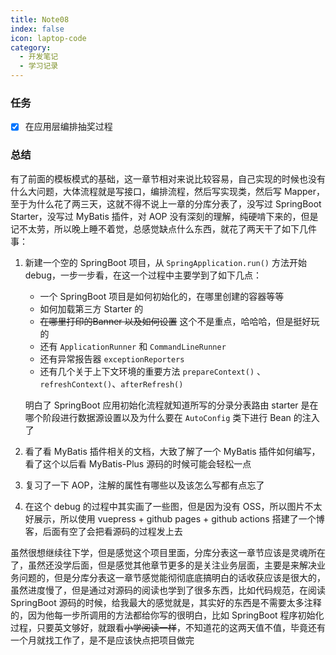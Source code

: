 ```yaml
---
title: Note08
index: false
icon: laptop-code
category:
  - 开发笔记
  - 学习记录
---
```


### 任务

- [x] 在应用层编排抽奖过程

### 总结

有了前面的模板模式的基础，这一章节相对来说比较容易，自己实现的时候也没有什么大问题，大体流程就是写接口，编排流程，然后写实现类，然后写 Mapper，至于为什么花了两三天，这就不得不说上一章的分库分表了，没写过 SpringBoot Starter，没写过 MyBatis 插件，对 AOP 没有深刻的理解，纯硬啃下来的，但是记不太劳，所以晚上睡不着觉，总感觉缺点什么东西，就花了两天干了如下几件事：

1. 新建一个空的 SpringBoot 项目，从 `SpringApplication.run()` 方法开始 debug，一步一步看，在这一个过程中主要学到了如下几点：

   - 一个 SpringBoot 项目是如何初始化的，在哪里创建的容器等等
   - 如何加载第三方 Starter 的
   - ~~在哪里打印的Banner 以及如何设置~~ 这个不是重点，哈哈哈，但是挺好玩的
   - 还有 `ApplicationRunner` 和 `CommandLineRunner`
   - 还有异常报告器 `exceptionReporters`
   - 还有几个关于上下文环境的重要方法 `prepareContext()` 、`refreshContext()`、`afterRefresh()`

   明白了 SpringBoot 应用初始化流程就知道所写的分录分表路由 starter 是在哪个阶段进行数据源设置以及为什么要在 `AutoConfig` 类下进行 Bean 的注入了

2. 看了看 MyBatis 插件相关的文档，大致了解了一个 MyBatis 插件如何编写，看了这个以后看 MyBatis-Plus 源码的时候可能会轻松一点

3. 复习了一下 AOP，注解的属性有哪些以及该怎么写都有点忘了

4. 在这个 debug 的过程中其实画了一些图，但是因为没有 OSS，所以图片不太好展示，所以使用 vuepress + github pages + github actions 搭建了一个博客，后面有空了会把看源码的过程发上去

虽然很想继续往下学，但是感觉这个项目里面，分库分表这一章节应该是灵魂所在了，虽然还没学后面，但是感觉其他章节更多的是关注业务层面，主要是来解决业务问题的，但是分库分表这一章节感觉能彻彻底底搞明白的话收获应该是很大的，虽然进度慢了，但是通过对源码的阅读也学到了很多东西，比如代码规范，在阅读 SpringBoot 源码的时候，给我最大的感觉就是，其实好的东西是不需要太多注释的，因为他每一步所调用的方法都给你写的很明白，比如 SpringBoot 程序初始化过程，只要英文够好，就跟看~~小学阅读一样~~，不知道花的这两天值不值，毕竟还有一个月就找工作了，是不是应该快点把项目做完

<script>
  export default {
  mounted() {
    var _hmt = _hmt || [];
    (function() {
      var hm = document.createElement("script");
      hm.src = "https://hm.baidu.com/hm.js?dde81d59b7c7aafd3069d07bdb17e1a1";
      var s = document.getElementsByTagName("script")[0]; 
      s.parentNode.insertBefore(hm, s);
    })();
  }
}
</script>